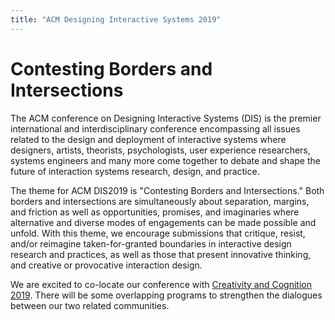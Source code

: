 ```yaml
---
title: "ACM Designing Interactive Systems 2019"
---
```


# Contesting Borders and Intersections

The ACM conference on Designing Interactive Systems (DIS) is the premier international and interdisciplinary conference encompassing all issues related to the design and deployment of interactive systems where designers, artists, theorists, psychologists, user experience researchers, systems engineers and many more come together to debate and shape the future of interaction systems research, design, and practice.

The theme for ACM DIS2019 is "Contesting Borders and Intersections." Both borders and intersections are simultaneously about separation, margins, and friction as well as opportunities, promises, and imaginaries where alternative and diverse modes of engagements can be made possible and unfold. With this theme, we encourage submissions that critique, resist, and/or reimagine taken-for-granted boundaries in interactive design research and practices, as well as those that present innovative thinking, and creative or provocative interaction design.

We are excited to co-locate our conference with [Creativity and Cognition 2019](http://cc.acm.org/2019/). There will be some overlapping programs to strengthen the dialogues between our two related communities.
